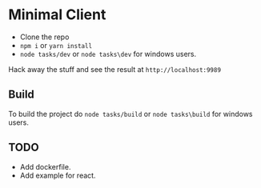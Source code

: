 # Minimal Client

- Clone the repo
- `npm i` or `yarn install`
- `node tasks/dev` or `node tasks\dev` for windows users.

Hack away the stuff and see the result at `http://localhost:9989`

## Build

To build the project do `node tasks/build` or `node tasks\build` for windows users.

## TODO

- Add dockerfile.
- Add example for react.
